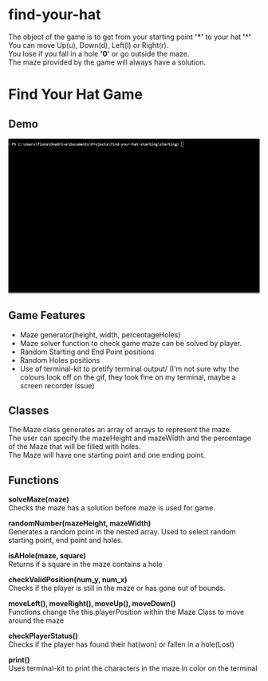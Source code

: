 # find-your-hat
The object of the game is to get from your starting point __'*'__ to your hat **'^'** \
You can move Up(u), Down(d), Left(l) or Right(r).\
You lose if you fall in a hole **'0'** or go outside the maze. \
The maze provided by the game will always have a solution.

# Find Your Hat Game
## Demo
![Find Your Hat Demo](mazedemo.gif)
## Game Features
- Maze generator(height, width, percentageHoles)
- Maze solver function to check game maze can be solved by player.
- Random Starting and End Point positions
- Random Holes positions
- Use of terminal-kit to pretify terminal output/
(I'm not sure why the colours look off on the gif, they look fine on my terminal, maybe a screen recorder issue)
## Classes
The Maze class generates an array of arrays to represent the maze.\
The user can specify the mazeHeight and mazeWidth and the percentage of the Maze that will be filled with holes.\
The Maze will have one starting point and one ending point.   
## Functions
__solveMaze(maze)__ \
Checks the maze has a solution before maze is used for game.

__randomNumber(mazeHeight, mazeWidth)__ \
Generates a random point in the nested array. Used to select random starting point, end point and holes. 

__isAHole(maze, square)__ \
Returns if a square in the maze contains a hole

__checkValidPosition(num_y, num_x)__\
Checks if the player is still in the maze or has gone out of bounds. 

__moveLeft(), moveRight(), moveUp(), moveDown()__ \
Functions change the this.playerPosition within the Maze Class to move around the maze

__checkPlayerStatus()__\
Checks if the player has found their hat(won) or fallen in a hole(Lost) 

__print()__\
Uses terminal-kit to print the characters in the maze in color on the terminal 



